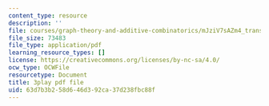 ```yaml
---
content_type: resource
description: ''
file: courses/graph-theory-and-additive-combinatorics/mJziV7sAZm4_transcript.pdf
file_size: 73483
file_type: application/pdf
learning_resource_types: []
license: https://creativecommons.org/licenses/by-nc-sa/4.0/
ocw_type: OCWFile
resourcetype: Document
title: 3play pdf file
uid: 63d7b3b2-58d6-46d3-92ca-37d238fbc88f
---
```

